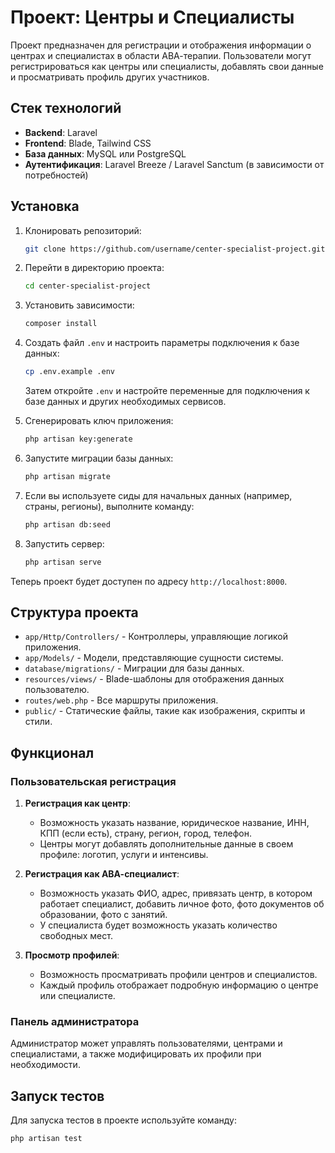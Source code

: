 # Проект: Центры и Специалисты

Проект предназначен для регистрации и отображения информации о центрах и специалистах в области АВА-терапии. Пользователи могут регистрироваться как центры или специалисты, добавлять свои данные и просматривать профиль других участников.

## Стек технологий

- **Backend**: Laravel
- **Frontend**: Blade, Tailwind CSS
- **База данных**: MySQL или PostgreSQL
- **Аутентификация**: Laravel Breeze / Laravel Sanctum (в зависимости от потребностей)

## Установка

1. Клонировать репозиторий:

    ```bash
    git clone https://github.com/username/center-specialist-project.git
    ```

2. Перейти в директорию проекта:

    ```bash
    cd center-specialist-project
    ```

3. Установить зависимости:

    ```bash
    composer install
    ```

4. Создать файл `.env` и настроить параметры подключения к базе данных:

    ```bash
    cp .env.example .env
    ```

   Затем откройте `.env` и настройте переменные для подключения к базе данных и других необходимых сервисов.

5. Сгенерировать ключ приложения:

    ```bash
    php artisan key:generate
    ```

6. Запустите миграции базы данных:

    ```bash
    php artisan migrate
    ```

7. Если вы используете сиды для начальных данных (например, страны, регионы), выполните команду:

    ```bash
    php artisan db:seed
    ```

8. Запустить сервер:

    ```bash
    php artisan serve
    ```

Теперь проект будет доступен по адресу `http://localhost:8000`.

## Структура проекта

- `app/Http/Controllers/` - Контроллеры, управляющие логикой приложения.
- `app/Models/` - Модели, представляющие сущности системы.
- `database/migrations/` - Миграции для базы данных.
- `resources/views/` - Blade-шаблоны для отображения данных пользователю.
- `routes/web.php` - Все маршруты приложения.
- `public/` - Статические файлы, такие как изображения, скрипты и стили.

## Функционал

### Пользовательская регистрация

1. **Регистрация как центр**:
    - Возможность указать название, юридическое название, ИНН, КПП (если есть), страну, регион, город, телефон.
    - Центры могут добавлять дополнительные данные в своем профиле: логотип, услуги и интенсивы.

2. **Регистрация как АВА-специалист**:
    - Возможность указать ФИО, адрес, привязать центр, в котором работает специалист, добавить личное фото, фото документов об образовании, фото с занятий.
    - У специалиста будет возможность указать количество свободных мест.

3. **Просмотр профилей**:
    - Возможность просматривать профили центров и специалистов.
    - Каждый профиль отображает подробную информацию о центре или специалисте.

### Панель администратора

Администратор может управлять пользователями, центрами и специалистами, а также модифицировать их профили при необходимости.

## Запуск тестов

Для запуска тестов в проекте используйте команду:

```bash
php artisan test
